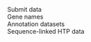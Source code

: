 <div class="left-menu-part left-menu-item"><a routerLink="/submit-data">Submit data</a></div>
<div class="left-menu-part left-sub-menu-item"><a routerLink="/gene-names">Gene names</a></div>
<div class="left-menu-part left-sub-menu-item"><a routerLink="/submit-data/bulk-annotation">Annotation datasets</a></div>
<div class="left-menu-part left-sub-menu-item">Sequence-linked HTP data</div>
<!--<div class="left-menu-part left-sub-menu-item"><a routerLink="/submit-data/htp-seq-data">Sequence-linked HTP data</a></div> -->


